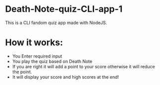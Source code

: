 # Death-Note-quiz-CLI-app-1
This is a CLI fandom quiz app made with NodeJS.
# How it works: 
* You Enter required input 
* You play the quiz based on Death Note
* If you are right it will add a point to your score otherwise it will reduce the point.
* It will display your score and high scores at the end!
